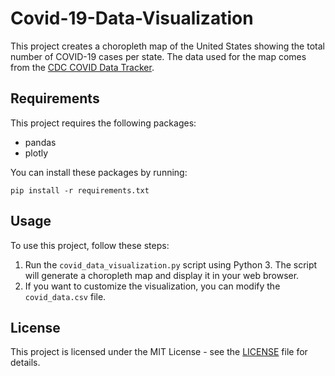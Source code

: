 # Covid-19-Data-Visualization

This project creates a choropleth map of the United States showing the total number of COVID-19 cases per state. The data used for the map comes from the [CDC COVID Data Tracker](https://data.cdc.gov/Case-Surveillance/United-States-COVID-19-Cases-and-Deaths-by-State-o/9mfq-cb36).

## Requirements

This project requires the following packages:

- pandas
- plotly

You can install these packages by running:

```
pip install -r requirements.txt
```

## Usage

To use this project, follow these steps:

1. Run the `covid_data_visualization.py` script using Python 3. The script will generate a choropleth map and display it in your web browser.
2. If you want to customize the visualization, you can modify the `covid_data.csv` file.

## License

This project is licensed under the MIT License - see the [LICENSE](LICENSE) file for details.